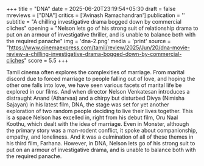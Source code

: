 +++
title = "DNA"
date = 2025-06-20T23:19:54+05:30
draft = false
mreviews = ["DNA"]
critics = ['Avinash Ramachandran']
publication = ''
subtitle = "A chilling investigative drama bogged down by commercial cliches"
opening = "Nelson lets go of his strong suit of relationship drama to put on an armour of investigative thriller, and is unable to balance both with the required panache"
img = 'dna-2.png'
media = 'print'
source = "https://www.cinemaexpress.com/tamil/review/2025/Jun/20/dna-movie-review-a-chilling-investigative-drama-bogged-down-by-commercial-cliches"
score = 5.5
+++

Tamil cinema often explores the complexities of marriage. From marital discord due to forced marriage to people falling out of love, and hoping the other one falls into love, we have seen various facets of marital life be explored in our films. And when director Nelson Venkatesan introduces a distraught Anand (Atharvaa) and a chirpy but disturbed Divya (Nimisha Sajayan) in his latest film, DNA, the stage was set for yet another exploration of two random people deciding to live their lives together. This is a space Nelson has excelled in, right from his debut film, Oru Naal Koothu, which dealt with the idea of marriage. Even in Monster, although the primary story was a man-rodent conflict, it spoke about companionship, empathy, and loneliness. And it was a culmination of all of these themes in his third film, Farhana. However, in DNA, Nelson lets go of his strong suit to put on an armour of investigative drama, and is unable to balance both with the required panache.
